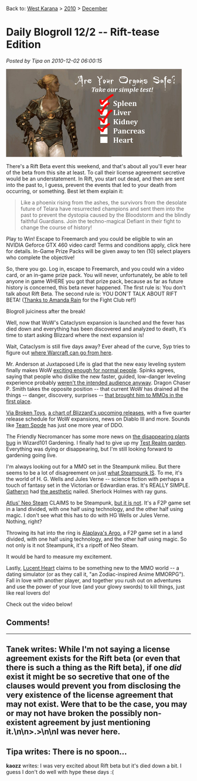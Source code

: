 Back to: [West Karana](/posts/westkarana.md) > [2010](/posts/2010/westkarana.md) > [December](./westkarana.md)
# Daily Blogroll 12/2 -- Rift-tease Edition

*Posted by Tipa on 2010-12-02 06:00:15*

![](../../../uploads/2010/12/ca23-full.jpg "Rift test")

There's a Rift Beta event this weekend, and that's about all you'll ever hear of the beta from this site at least. To call their license agreement secretive would be an understatement. In Rift, you start out dead, and then are sent into the past to, I guess, prevent the events that led to your death from occurring, or something. Best let them explain it:


> Like a phoenix rising from the ashes, the survivors from the desolate future of Telara have resurrected champions and sent them into the past to prevent the dystopia caused by the Bloodstorm and the blindly faithful Guardians. Join the techno-magical Defiant in their fight to change the course of history!

Play to Win! Escape to Freemarch and you could be eligible to win an NVIDIA Geforce GTX 460 video card! Terms and conditions apply, click here for details. In-Game Prize Packs will be given away to ten (10) select players who complete the objective!



So, there you go. Log in, escape to Freemarch, and you could win a video card, or an in-game prize pack. You will never, unfortunately, be able to tell anyone in game WHERE you got that prize pack, because as far as future history is concerned, this beta never happened. The first rule is: You don't talk about Rift Beta. The second rule is: YOU DON'T TALK ABOUT RIFT BETA! ([Thanks to Amanda Rain](http://murren.wordpress.com/) for the Fight Club ref!)

Blogroll juiciness after the break!


Well, now that WoW's Cataclysm expansion is launched and the fever has died down and everything has been discovered and analyzed to death, it's time to start asking Blizzard where the next expansion is!

Wait, Cataclysm is still five days away? Ever ahead of the curve, Syp tries to figure out [where Warcraft can go from here](http://biobreak.wordpress.com/2010/12/01/where-can-world-of-warcraft-go-from-here/). 

Mr. Anderson at Juxtaposed Life is glad that the new easy leveling system finally makes WoW [exciting enough for normal people](http://www.xenopulse.com/blog/?p=968). Spinks agrees, saying that people who dislike the new faster, guided, low-danger leveling experience probably [weren't the intended audience anyway](http://spinksville.wordpress.com/2010/12/01/wow-the-new-levelling-experience/). Dragon Chaser P. Smith takes the opposite position -- that current WoW has drained all the things -- danger, discovery, surprises -- [that brought him to MMOs in the first place](http://dragonchasers.com/2010/12/01/in-defense-of-new-players/).

[Via Broken Toys](http://brokentoys.org/2010/12/01/blizzard-production-schedule-leaked-world-unsurprised-to-learn-of-12-more-expansion-packs-for-wow/?utm_source=feedburner&utm_medium=feed&utm_campaign=Feed:+BrokenToys+(Broken+Toys)), [a chart of Blizzard's upcoming releases](http://www.mmo-champion.com/content/2095-Blizzard-Product-Slate-Forum-Titles-Blizzcast-15-Blue-Posts), with a five quarter release schedule for WoW expansions, news on Diablo III and more. Sounds like [Team Spode](../../../index.php/tag/team-spode/) has just one more year of DDO.

The Friendly Necromancer has some more news on [the disappearing plants bug](http://thefriendlynecromancer.blogspot.com/2010/12/test-realm-disappearing-plants.html) in Wizard101 Gardening. I finally had to give up my [Test Realm garden](../../../index.php/tag/gardening/). Everything was dying or disappearing, but I'm still looking forward to gardening going live.

I'm always looking out for a MMO set in the Steampunk milieu. But there seems to be a lot of disagreement on just [what Steampunk IS](http://en.wikipedia.org/wiki/Steampunk). To me, it's the world of H. G. Wells and Jules Verne -- science fiction with perhaps a touch of fantasy set in the Victorian or Edwardian eras. It's REALLY SIMPLE. [Gatheryn](http://www.steampunktribune.com/2010/03/passing-of-gatheryn-steampunk-mmorpg.html) had [the aesthetic](../../../index.php/2009/09/26/checking-back-with-gatheryn/) nailed. Sherlock Holmes with ray guns.

[Atlus' Neo Steam](http://neosteam.atlusonline.com/) CLAIMS to be Steampunk, [but it is not](../../../index.php/2009/05/22/atlus-neosteam-first-impressions/). It's a F2P game set in a land divided, with one half using technology, and the other half using magic. I don't see what this has to do with HG Wells or Jules Verne. Nothing, right?

Throwing its hat into the ring is [Alaplaya's Argo](http://argo.en.alaplaya.net/), a F2P game set in a land divided, with one half using technology, and the other half using magic. So not only is it not Steampunk, it's a ripoff of Neo Steam.

It would be hard to measure my excitement.

Lastly, [Lucent Heart](http://www.lucentheart.com/teaser/default.aspx) claims to be something new to the MMO world -- a dating simulator (or as they call it, "an Zodiac-inspired Anime MMORPG"). Fall in love with another player, and together you rush out on adventures and use the power of your love (and your glowy swords) to kill things, just like real lovers do!

Check out the video below!



## Comments!
---
**Tanek** writes: While I'm not saying a license agreement exists for the Rift beta (or even that there is such a thing as the Rift beta), if one *did* exist it might be so secretive that one of the clauses would prevent you from disclosing the very existence of the license agreement that may not exist.  Were that to be the case, you may or may not have broken the possibly non-existent agreement by just mentioning it.\n\n>.>\n\nI was never here.
---
**Tipa** writes: There is no spoon...
---
**kaozz** writes: I was very excited about Rift beta but it's died down a bit. I guess I don't do well with hype these days :(
